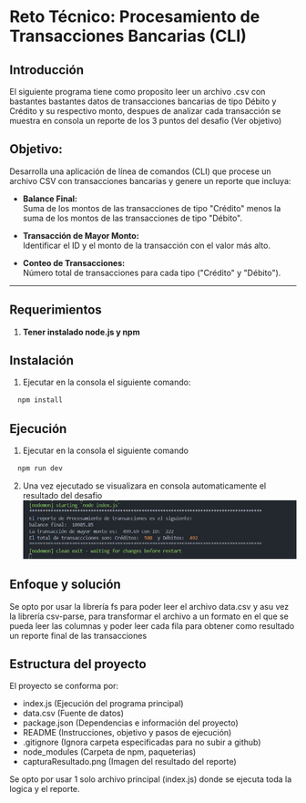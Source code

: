 # Reto Técnico: Procesamiento de Transacciones Bancarias (CLI)

## Introducción

El siguiente programa tiene como proposito leer un archivo .csv con bastantes bastantes datos de transacciones bancarias de tipo Débito y Crédito y su respectivo monto, despues de analizar cada transacción se muestra en consola un reporte de los 3 puntos del desafio (Ver objetivo)

## Objetivo:

Desarrolla una aplicación de línea de comandos (CLI) que procese un archivo CSV con transacciones bancarias y genere un reporte que incluya:

- **Balance Final:**  
  Suma de los montos de las transacciones de tipo "Crédito" menos la suma de los montos de las transacciones de tipo "Débito".

- **Transacción de Mayor Monto:**  
  Identificar el ID y el monto de la transacción con el valor más alto.

- **Conteo de Transacciones:**  
  Número total de transacciones para cada tipo ("Crédito" y "Débito").

---

## Requerimientos

1. **Tener instalado node.js y npm**

## Instalación

1. Ejecutar en la consola el siguiente comando:

```bash
  npm install
```

## Ejecución

1. Ejecutar en la consola el siguiente comando

```bash
  npm run dev
```

2. Una vez ejecutado se visualizara en consola automaticamente el resultado del desafio
   ![Resultado del Desafío](capturaResultado.png)

## Enfoque y solución

Se opto por usar la librería fs para poder leer el archivo data.csv y asu vez la librería csv-parse, para transformar el archivo a un formato en el que se pueda leer las columnas y poder leer cada fila para obtener como resultado un reporte final de las transacciones

## Estructura del proyecto

El proyecto se conforma por:
- index.js (Ejecución del programa principal)
- data.csv (Fuente de datos)
- package.json (Dependencias e información del proyecto)
- README (Instrucciones, objetivo y pasos de ejecución)
- .gitignore (Ignora carpeta especificadas para no subir a github)
- node_modules (Carpeta de npm, paqueterias)
- capturaResultado.png (Imagen del resultado del reporte)

Se opto por usar 1 solo archivo principal (index.js) donde se ejecuta toda la logica y el reporte.